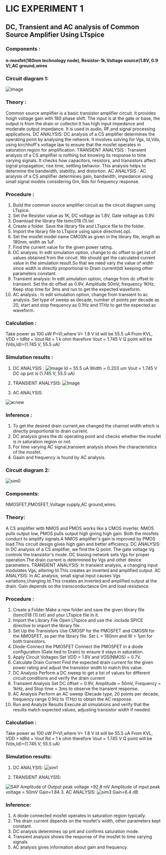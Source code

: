 # LIC EXPERIMENT 1
## DC, Transient and AC analysis of Common Source Amplifier Using LTspice
### Components :
#### n-mosfet(180nm technology node), Resistor-1k,Voltage source(1.8V, 0.9 V),AC ground,wires

### Circuit diagram 1:
![Image](https://github.com/user-attachments/assets/19efe59d-ee91-4130-871f-cfc8a93bc041)

### Theory :
Common source amplifier is a basic transistor amplifier circuit. It provides hoigh voltage gain with 180 phase shift. The input is at the gate or base, the output is from the drain or collector.It has high input impedance and moderate output impedance. It is used in audio, RF,and signal processing applications.
DC ANALYSIS:
DC analysis of a CS amplifier determines the operating point by analysing the network. It involves solving for Vgs, Id,Vds, using kirchhoff's voltage law to ensure that the mosfet operates in saturation region for amplification.
TRANSIENT ANALYSIS :
Transient analysis of a CS amplifier is nothing but knowing its response to time varying signals. It checks how capacitors, resistors, and transistors affect signal propagation, rise time, settling behavior. This analysis helps to determine the bandwidth, stability, and distortion.
AC ANALYSIS :
AC analysis of a CS amplifier determines gain, bandwidth, impedance using small signal models considering Gm, Rds for frequency response.

### Procedure :
1. Build the common source amplifier circuit as the circuit diagram using LTspice.
2. Set the Resistor value as 1K, DC voltage as 1.8V, Gate voltage as 0.9V.
3. Download the library file tsmc018 (1).txt
4. Create a folder. Save the library file and LTspice file to the folder.
5. Import the library file to LTspice using spice directive(.op).
6. Set the mosfet model name CMOSN as given in the library file, length as 180nm, width as 1uF.
7. Find the current value for the given power rating.
8. DC analysis: In edit simulation option, change to dc offset to get list of values obtained from the circuit. We should get the calculated current value in the simulation result.So that we need vary the value of width since width is directly proportional to Drain current(Id) keeping other parameters constant.
9. Transient analysis: In edit simulation option, change from dc offset to transient. Set the dc offset as 0.9V, Amplitude 50mV, frequency 1KHz. Keep stop time for 3ms and run to get the expected waveform.
10. AC analysis : In edit simulation option, change from transient to ac analysis. Set type of sweep as decade, number of points per decade as 20, start and stop frequency as 0.1Hz and 1THz to get the expected ac waveform.

### Calculation :
Take power as 100 uW 
P=VI,where V= 1.8 V 
Id will be 55.5 uA
From KVL, VDD = IdRd + Vout
Rd = 1 k ohm
therefore Vout = 1.745 V
Q point will be (Vds,Id)=(1.745 V, 55.5 uA)

### Simulation results :
1. DC ANALYSIS :
![Image](https://github.com/user-attachments/assets/8d00be35-329d-438d-976e-ef18719ff9ff)
 Id = 55.5 uA
 Width = 0.203 um
 Vout = 1.745 V
 DC op pnt is (1.745 V, 55.5 uA)
   
2. TRANSIENT ANALYSIS:
  ![Image](https://github.com/user-attachments/assets/5c05fc11-f7d5-4155-a6c6-9ef7cabe6c2d) 

3. AC ANALYSIS:

![acnew](https://github.com/user-attachments/assets/587a8ce2-4ef2-49b6-a335-d9527282b792)


### Inference :
1. To get the desired drain current,we changed the channel width which is directly proportional to drain current.
2. DC analysis gives the dc operating point and checks whether the mosfet is in saturation region or not.
3. For time varying AC signal,transient analysis shows the characteristics of the mosfet.
4. Gaain and frequency is found by AC analysis.


### Circuit diagram 2:
![sim0](https://github.com/user-attachments/assets/a09f8fcb-68e4-48f5-87ee-3f7c23cc5f99)

### Components:
NMOSFET,PMOSFET,Voltage supply,AC ground,wires.

### Theory:
A CS amplifier with NMOS and PMOS works like a CMOS inverter. NMOS pulls output low, PMOS pulls output high giving high gain. Both the mosfets conduct to amplify signals.A NMOS amplifier's gain is improved by PMOS load.This circuit design gives high gain and better efficiency.
DC ANALYSIS:
In DC analysis of a CS amplifier, we find the Q point. The gate voltage Vg controls the transistor's mode. DC biasing network sets Vgs for proper operation.The drain current is determined by Vgs and other device parameters.
TRANSIENT ANALYSIS:
In transient analysis, a changing input modulates Vgs, altering Id.This creates an inverted and amplified output.
AC ANALYSIS:
In AC analysis, small signal input causes Vgs variations,changing Id.This creates an inverted and amplified output at the drain. Gain depends on the transconductance Gm and load resistance.

### Procedure :
1. Create a Folder
Make a new folder and save the given library file (tsmc018 (1).txt) and your LTspice file in it.
2. Import the Library File
Open LTspice and use the .include SPICE directive to import the library file.
3. Set Up the Transistors
Use CMOSP for the PMOSFET and CMOSN for the NMOSFET, as per the library file.
Set L = 180nm and W = 1µm for both transistors.
4. Diode-Connect the PMOSFET
Connect the PMOSFET in a diode configuration (Gate tied to Drain) to ensure it stays in saturation.
5. Apply Circuit Voltages
Set VDD = 1.8V and VGS(NMOS) = 0.7V.
6. Calculate Drain Current
Find the expected drain current for the given power rating and adjust the transistor width to match this value.
7. DC Analysis
Perform a DC sweep to get a list of values for different circuit conditions and verify the drain current
8. Transient Analysis
Set DC offset = 0.9V, Amplitude = 50mV, Frequency = 1kHz, and Stop time = 3ms to observe the transient response.
9. AC Analysis
Perform an AC sweep (Decade type, 20 points per decade, frequency range 0.1Hz to 1THz) to obtain the AC response.
10. Run and Analyze Results
Execute all simulations and verify that the results match expected values, adjusting transistor width if needed.

### Calculation :
Take power as 100 uW 
P=VI,where V= 1.8 V 
Id will be 55.5 uA
From KVL, VDD = IdRd + Vout
Rd = 1 k ohm
therefore Vout = 1.745 V
Q point will be (Vds,Id)=(1.745 V, 55.5 uA)

### Simulation results:
1. DC ANALYSIS:
   ![sim1](https://github.com/user-attachments/assets/c2aab848-4340-4c9c-85be-84e64c99d34e)

2. TRANSIENT ANALYSIS:

![SAP](https://github.com/user-attachments/assets/348ef544-c748-4691-ae13-5c3cabad397b)
Amplitude of Output peak voltage =92.8 mV
Amplitude of input peak voltage = 50mV
Gain=1.84 
3. AC ANALYSIS:
![sim3](https://github.com/user-attachments/assets/e8a98f08-5f6f-4f51-8226-0a733f72f45a)
Gain=6.4 dB
### Inference:
1. A diode connected mosfet operates in saturation region typically.
2. The drain current depends on the mosfet's width, other parameters kept constant.
3. DC analysis determines op pnt and confirms saturation mode.
4. Transient analysis shows the response of the mosfet to time varying signals.
5. AC analysis gives information about gain and frequency.

   
